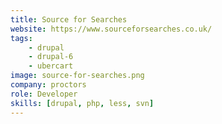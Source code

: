 ```yaml
---
title: Source for Searches
website: https://www.sourceforsearches.co.uk/
tags:
    - drupal
    - drupal-6
    - ubercart
image: source-for-searches.png
company: proctors
role: Developer
skills: [drupal, php, less, svn]
---
```

